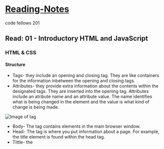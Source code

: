 # [Reading-Notes](https://alsosteve.github.io/reading-notes/)
code fellows 201

## Read: 01 - Introductory HTML and JavaScript

### HTML & CSS

#### Structure
  - Tags- they include an opening and closing tag. They are like containers for the information inbetween the opening and closing tags.
  - Attributes- they provide extra information about the contents within the designated tags. They are inserted into the opening tag. Attributes include an atribute name and an attribute value. The name identifies what is being changed in the element and the value is what kind of change is being made.

![Image of tag](https://i.ibb.co/GVbdt4v/element-example.jpg)

  - Body- The <Body> tag contains elements in the main browser window.
  - Head- The <head> tag is where you put information about a page. For example, the title element is found within the head tag.
  - Tittle- the <title> tag is found in the head element. It contains the title that you would see in the URL area of a web browser.
  - Source Code- The source code is the code that a website comes from. You can use the view source command to open it in a new tab

#### Extra Markup
  - Doctypes- This is a declaration at the beginning of a document that tells the browser which version of html is being used
  - Comments- A comment in your code is a section that can only be visible from the code of your document. It does not show in the website. It is used to explain or add comments for programmers to use and understand what is happening, like a side note. You can add a comment by typing: <!-- comment goes here -->